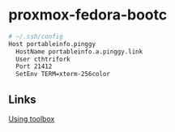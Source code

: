# proxmox-fedora-bootc

```sh
# ~/.ssh/config
Host portableinfo.pinggy
  HostName portableinfo.a.pinggy.link
  User cthtrifork
  Port 21412
  SetEnv TERM=xterm-256color
```

## Links

[Using toolbox](https://docs.redhat.com/en/documentation/red_hat_enterprise_linux/9/html/using_image_mode_for_rhel_to_build_deploy_and_manage_operating_systems/managing-rhel-bootc-images#using-toolbx-to-inspect-bootc-containers_managing-rhel-bootc-images)
